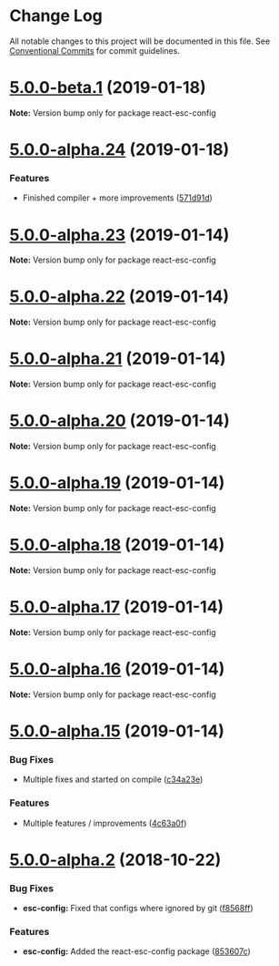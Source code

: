 # Change Log

All notable changes to this project will be documented in this file.
See [Conventional Commits](https://conventionalcommits.org) for commit guidelines.

<a name="5.0.0-beta.1"></a>
# [5.0.0-beta.1](https://github.com/TriPSs/react-esc/compare/v5.0.0-alpha.24...v5.0.0-beta.1) (2019-01-18)




**Note:** Version bump only for package react-esc-config

<a name="5.0.0-alpha.24"></a>
# [5.0.0-alpha.24](https://github.com/TriPSs/react-esc/compare/v5.0.0-alpha.23...v5.0.0-alpha.24) (2019-01-18)


### Features

* Finished compiler + more improvements ([571d91d](https://github.com/TriPSs/react-esc/commit/571d91d))




<a name="5.0.0-alpha.23"></a>
# [5.0.0-alpha.23](https://github.com/TriPSs/react-esc/compare/v5.0.0-alpha.22...v5.0.0-alpha.23) (2019-01-14)




**Note:** Version bump only for package react-esc-config

<a name="5.0.0-alpha.22"></a>
# [5.0.0-alpha.22](https://github.com/TriPSs/react-esc/compare/v5.0.0-alpha.21...v5.0.0-alpha.22) (2019-01-14)




**Note:** Version bump only for package react-esc-config

<a name="5.0.0-alpha.21"></a>
# [5.0.0-alpha.21](https://github.com/TriPSs/react-esc/compare/v5.0.0-alpha.20...v5.0.0-alpha.21) (2019-01-14)




**Note:** Version bump only for package react-esc-config

<a name="5.0.0-alpha.20"></a>
# [5.0.0-alpha.20](https://github.com/TriPSs/react-esc/compare/v5.0.0-alpha.19...v5.0.0-alpha.20) (2019-01-14)




**Note:** Version bump only for package react-esc-config

<a name="5.0.0-alpha.19"></a>
# [5.0.0-alpha.19](https://github.com/TriPSs/react-esc/compare/v5.0.0-alpha.18...v5.0.0-alpha.19) (2019-01-14)




**Note:** Version bump only for package react-esc-config

<a name="5.0.0-alpha.18"></a>
# [5.0.0-alpha.18](https://github.com/TriPSs/react-esc/compare/v5.0.0-alpha.17...v5.0.0-alpha.18) (2019-01-14)




**Note:** Version bump only for package react-esc-config

<a name="5.0.0-alpha.17"></a>
# [5.0.0-alpha.17](https://github.com/TriPSs/react-esc/compare/v5.0.0-alpha.16...v5.0.0-alpha.17) (2019-01-14)




**Note:** Version bump only for package react-esc-config

<a name="5.0.0-alpha.16"></a>
# [5.0.0-alpha.16](https://github.com/TriPSs/react-esc/compare/v5.0.0-alpha.15...v5.0.0-alpha.16) (2019-01-14)




**Note:** Version bump only for package react-esc-config

<a name="5.0.0-alpha.15"></a>
# [5.0.0-alpha.15](https://github.com/TriPSs/react-esc/compare/v5.0.0-alpha.14...v5.0.0-alpha.15) (2019-01-14)


### Bug Fixes

* Multiple fixes and started on compile ([c34a23e](https://github.com/TriPSs/react-esc/commit/c34a23e))


### Features

* Multiple features / improvements ([4c63a0f](https://github.com/TriPSs/react-esc/commit/4c63a0f))




<a name="5.0.0-alpha.2"></a>
# [5.0.0-alpha.2](https://github.com/TriPSs/react-esc/compare/v4.0.0-beta.27...v5.0.0-alpha.2) (2018-10-22)


### Bug Fixes

* **esc-config:** Fixed that configs where ignored by git ([f8568ff](https://github.com/TriPSs/react-esc/commit/f8568ff))


### Features

* **esc-config:** Added the react-esc-config package ([853607c](https://github.com/TriPSs/react-esc/commit/853607c))
